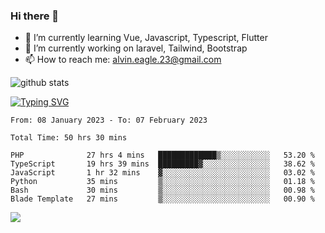 ### Hi there 👋
- 🌱 I’m currently learning Vue, Javascript, Typescript, Flutter
- 🔭 I’m currently working on laravel, Tailwind, Bootstrap
- 📫 How to reach me: alvin.eagle.23@gmail.com



![github stats](https://github-readme-stats.vercel.app/api?username=alvnfaiz&show_icons=true)


[![Typing SVG](http://readme-typing-svg.herokuapp.com?font=Montserrat&color=%2336BCF7&duration=4000&center=true&lines=Alvin+Faiz;Fullstack+Developer;PHP%2C+Java%2C+Javascript%2C+Python;Laravel%2C+Vue%202%2C+Tailwind%2C+Bootstrap)](https://git.io/typing-svg)

<!--[![Alvnfaiz wakatime stats](https://github-readme-stats.vercel.app/api/wakatime?username=alvnfaiz&layout=compact&theme=dracula)](https://github.com/anuraghazra/github-readme-stats)

<!--START_SECTION:waka-->

```text
From: 08 January 2023 - To: 07 February 2023

Total Time: 50 hrs 30 mins

PHP              27 hrs 4 mins   █████████████▒░░░░░░░░░░░   53.20 %
TypeScript       19 hrs 39 mins  █████████▓░░░░░░░░░░░░░░░   38.62 %
JavaScript       1 hr 32 mins    ▓░░░░░░░░░░░░░░░░░░░░░░░░   03.02 %
Python           35 mins         ▒░░░░░░░░░░░░░░░░░░░░░░░░   01.18 %
Bash             30 mins         ▒░░░░░░░░░░░░░░░░░░░░░░░░   00.98 %
Blade Template   27 mins         ▒░░░░░░░░░░░░░░░░░░░░░░░░   00.90 %
```

<!--END_SECTION:waka-->

  <!-- Change the `github-readme-stats.anuraghazra1.vercel.app` to `github-readme-stats.vercel.app`  -->
  <img align="center" src="https://github-readme-stats.anuraghazra1.vercel.app/api/top-langs/?username=alvnfaiz&layout=compact" />
<!--
**alvnfaiz/alvnfaiz** is a ✨ _special_ ✨ repository because its `README.md` (this file) appears on your GitHub profile.

Here are some ideas to get you started:

- 🔭 I’m currently working on ...
- 🌱 I’m currently learning ...
- 👯 I’m looking to collaborate on ...
- 🤔 I’m looking for help with ...
- 💬 Ask me about ...
- 📫 How to reach me: ...
- 😄 Pronouns: ...
- ⚡ Fun fact: ...
-->


